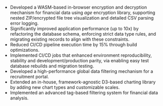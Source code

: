 - Developed a WASM-based in-browser encryption and decryption mechanism for financial data using _age_ encryption library, supporting nested ZIP/encrypted file tree visualization and detailed CSV parsing error logging.
- Significantly improved application performance (up to 10x) by refactoring the database schema, enforcing strict data type rules, and migrating existing records to align with these constraints.
- Reduced CI/CD pipeline execution time by 15% through build optimizations.
- Implemented CI/CD jobs that enhanced environment reproducibility, stability and development/production parity, via enabling easy test database rebuilds and migration testing.
- Developed a high-performance global data filtering mechanism for a recruitment portal.
- Extended an in-house, framework-agnostic D3-based charting library by adding new chart types and customizable scales.
- Implemented an advanced tag-based filtering system for financial data analysis.

